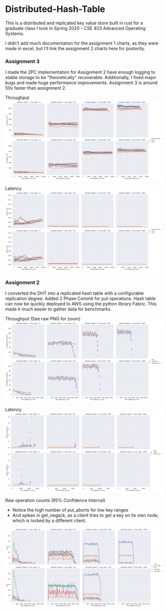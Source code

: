 # Distributed-Hash-Table
This is a distributed and replicated key value store built in rust for a graduate class I took in Spring 2020 - CSE 403 Advanced Operating Systems.

I didn't add much documentation for the assignment 1 charts, as they were made in excel, 
but I'll link the assignment 2 charts here for posterity.

### Assignment 3
I made the 2PC implementation for Assignment 2 have enough logging to stable storage to be "theoretically" recoverable. Additionally, I fixed major bugs and made huge performance improvements. Assignment 3 is around 50x faster than assignment 2.

Throughput
![](assignment_3/throughput3.png)

Latency
![](assignment_3/latency3.png)

### Assignment 2
I converted the DHT into a replicated hash table with a configurable replication degree. Added 2 Phase Commit for put operations. Hash table can now be quickly deployed to AWS using the python library Fabric. This made it much easier to gather data for benchmarks.


Throughput (See raw PNG for zoom)
![](assignment_2/throughput.png)

Latency
![](assignment_2/latency.png)

Raw operation counts (95% Confidence Interval)
- Notice the high number of put_aborts for low key ranges
- And spikes in get_negack, as a client tries to get a key on its own node, which is locked by a different client.

![](assignment_2/op_counts_95CI.png)
